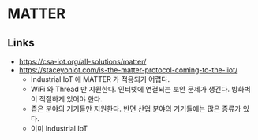 # MATTER
## Links
* https://csa-iot.org/all-solutions/matter/
* https://staceyoniot.com/is-the-matter-protocol-coming-to-the-iiot/
  * Industrial IoT 에 MATTER 가 적용되기 어렵다.
  * WiFi 와 Thread 만 지원한다. 인터넷에 연결되는 보안 문제가 생긴다. 방화벽이 적절하게 있어야 한다.
  * 좁은 분야의 기기들만 지원한다. 반면 산업 분야의 기기들에는 많은 종류가 있다.
  * 이미 Industrial IoT 
